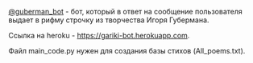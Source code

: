 [@guberman_bot](https://телеграм.онлайн/#/im?p=%40guberman_bot) - бот, который в ответ на сообщение пользователя выдает в рифму строчку из творчества Игоря Губермана.

Ссылка на heroku - https://gariki-bot.herokuapp.com.

Файл main_code.py нужен для создания базы стихов (All_poems.txt).
